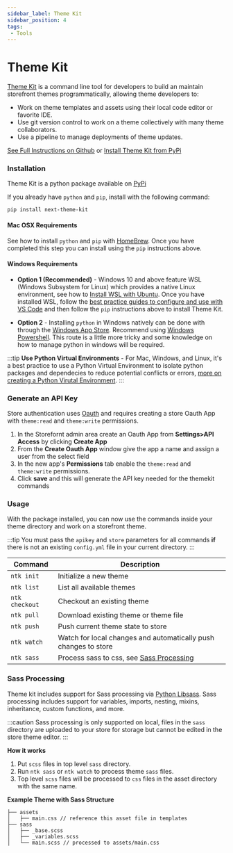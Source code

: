 ```yaml
---
sidebar_label: Theme Kit
sidebar_position: 4
tags:
 - Tools
---
```

# Theme Kit

[Theme Kit](https://github.com/29next/theme-kit) is a command line tool for developers to build an maintain storefront themes programmatically, allowing theme developers to:

- Work on theme templates and assets using their local code editor or favorite IDE.
- Use git version control to work on a theme collectively with many theme collaborators.
- Use a pipeline to manage deployments of theme updates.

[See Full Instructions on Github](https://github.com/29next/theme-kit) or [Install Theme Kit from PyPi](https://pypi.org/project/next-theme-kit/)


### Installation

Theme Kit is a python package available on [PyPi](https://pypi.org/project/next-theme-kit/)

If you already have `python` and `pip`, install with the following command:

```
pip install next-theme-kit
```

#### Mac OSX Requirements
See how to install `python` and `pip` with [HomeBrew](https://docs.brew.sh/Homebrew-and-Python#python-3x). Once you have completed this step you can install using the `pip` instructions above.

#### Windows Requirements

* **Option 1 (Recommended)** - Windows 10 and above feature WSL (Windows Subsystem for Linux) which provides a native Linux environment, see how to [Install WSL with Ubuntu](https://docs.microsoft.com/en-us/windows/wsl/install). Once you have installed WSL, follow the [best practice guides to configure and use with VS Code](https://docs.microsoft.com/en-us/windows/wsl/setup/environment) and then follow the `pip` instructions above to install Theme Kit.

* **Option 2** - Installing `python` in Windows natively can be done with through the [Windows App Store](https://apps.microsoft.com/store/detail/python-39/9P7QFQMJRFP7?hl=en-us&gl=us). Recommend using [Windows Powershell](https://apps.microsoft.com/store/detail/powershell/9MZ1SNWT0N5D?hl=en-us&gl=us). This route is a little more tricky and some knowledge on how to manage python in windows will be required.

:::tip
**Use Python Virtual Environments** - For Mac, Windows, and Linux, it's a best practice to use a Python Virtual Environment to isolate python packages and dependecies to reduce potential conflicts or errors, [more on creating a Python Virutal Environment](https://www.freecodecamp.org/news/how-to-setup-virtual-environments-in-python/).
:::

### Generate an API Key
Store authentication uses [Oauth](https://auth0.com/intro-to-iam/what-is-oauth-2/) and requires creating a store Oauth App with `theme:read` and `theme:write` permissions.

1. In the Storefornt admin area create an Oauth App from **Settings>API Access** by clicking **Create App**
2. From the **Create Oauth App** window give the app a name and assign a user from the select field
3. In the new app's **Permissions** tab enable the `theme:read` and `theme:write` permissions.
4. Click **save** and this will generate the API key needed for the themekit commands

### Usage
With the package installed, you can now use the commands inside your theme directory and work on a storefront theme.

:::tip
You must pass the `apikey` and `store` parameters for all commands **if** there is not an existing `config.yml` file in your current directory.
:::

| Command      | Description                          |
| ----------- | ------------------------------------ |
| `ntk init`       | Initialize a new theme  |
| `ntk list`       | List all available themes |
| `ntk checkout`    | Checkout an existing theme |
| `ntk pull`       | Download existing theme or theme file |
| `ntk push`       | Push current theme state to store |
| `ntk watch`    | Watch for local changes and automatically push changes to store |
| `ntk sass`       | Process sass to css, see [Sass Processing](#sass-processing) |


### Sass Processing
Theme kit includes support for Sass processing via [Python Libsass](https://sass.github.io/libsass-python/). Sass processing includes support for variables, imports, nesting, mixins, inheritance, custom functions, and more.

:::caution
Sass processing is only supported on local, files in the `sass` directory are uploaded to your store for storage but cannot be edited in the store theme editor.
:::

**How it works**

1. Put `scss` files in top level `sass` directory.
2. Run `ntk sass` or `ntk watch` to process theme `sass` files.
3. Top level `scss` files will be processed to `css` files in the asset directory with the same name.

**Example Theme with Sass Structure**
```
├── assets
│   ├── main.css // reference this asset file in templates
├── sass
│   ├── _base.scss
│   ├── _variables.scss
│   └── main.scss // processed to assets/main.css
```

